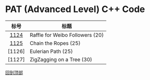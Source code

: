 # PAT (Advanced Level) C++ Code 

|标号|标题|
|:---:|---|
|[1124](/Raffle\for\Weibo\Followers.cpp)|Raffle for Weibo Followers (20)|
|[1125](/Chain\the\Ropes.cpp)|Chain the Ropes (25)|
|[1126]|Eulerian Path (25)|
|[1127]|ZigZagging on a Tree (30)|

[回到顶部](#PAT)
